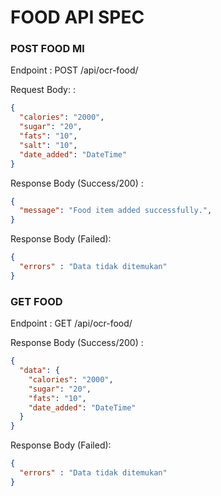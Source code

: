 # FOOD API SPEC

### POST FOOD Ml

Endpoint : POST /api/ocr-food/

Request Body: :

```json
{
  "calories": "2000",
  "sugar": "20",
  "fats": "10",
  "salt": "10",
  "date_added": "DateTime"
}
```
Response Body (Success/200) :

```json
{
  "message": "Food item added successfully.",
}
```
Response Body (Failed):

```json
{
  "errors" : "Data tidak ditemukan"
}
```

### GET FOOD

Endpoint : GET /api/ocr-food/

Response Body (Success/200) :

```json
{
  "data": {
    "calories": "2000",
    "sugar": "20",
    "fats": "10",
    "date_added": "DateTime"
  }
}
```
Response Body (Failed):

```json
{
  "errors" : "Data tidak ditemukan"
}
```



